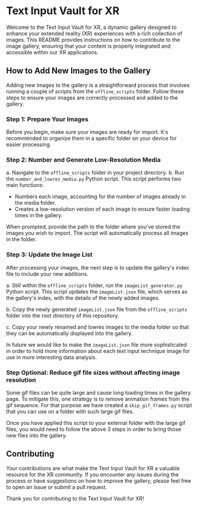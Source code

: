 # Text Input Vault for XR

Welcome to the Text Input Vault for XR, a dynamic gallery designed to enhance your extended reality (XR) experiences with a rich collection of images. This README provides instructions on how to contribute to the image gallery, ensuring that your content is properly integrated and accessible within our XR applications.

## How to Add New Images to the Gallery

Adding new images to the gallery is a straightforward process that involves running a couple of scripts from the `offline_scripts` folder. Follow these steps to ensure your images are correctly processed and added to the gallery.

### Step 1: Prepare Your Images

Before you begin, make sure your images are ready for import. It's recommended to organize them in a specific folder on your device for easier processing.

### Step 2: Number and Generate Low-Resolution Media

a. Navigate to the `offline_scripts` folder in your project directory.
b. Run the `number_and_lowres_media.py` Python script. This script performs two main functions:

- Numbers each image, accounting for the number of images already in the media folder.
- Creates a low-resolution version of each image to ensure faster loading times in the gallery.

When prompted, provide the path to the folder where you've stored the images you wish to import. The script will automatically process all images in the folder.

### Step 3: Update the Image List

After processing your images, the next step is to update the gallery's index file to include your new additions.

a. Still within the `offline_scripts` folder, run the `imageList_generator.py` Python script. This script updates the `imageList.json` file, which serves as the gallery's index, with the details of the newly added images.

b. Copy the newly generated `imageList.json` file from the `offline_scripts` folder into the root directory of this repository.

c. Copy your newly renamed and lowres images to the media folder so that they can be automatically displayed into the gallery.

In future we would like to make the `imageList.json` file more sophisticated in order to hold more information about each text input technique image for use in more interesting data analysis.

### Step Optional: Reduce gif file sizes without affecting image resolution

Some gif files can be quite large and cause long loading times in the gallery page. To mitigate this, one strategy is to remove animation frames from the gif sequence. For that purpose we have created a `skip_gif_frames.py` script that you can use on a folder with such large gif files.

Once you have applied this script to your external folder with the large gif files, you would need to follow the above 3 steps in order to bring those new files into the gallery.

## Contributing

Your contributions are what make the Text Input Vault for XR a valuable resource for the XR community. If you encounter any issues during the process or have suggestions on how to improve the gallery, please feel free to open an issue or submit a pull request.

Thank you for contributing to the Text Input Vault for XR!
